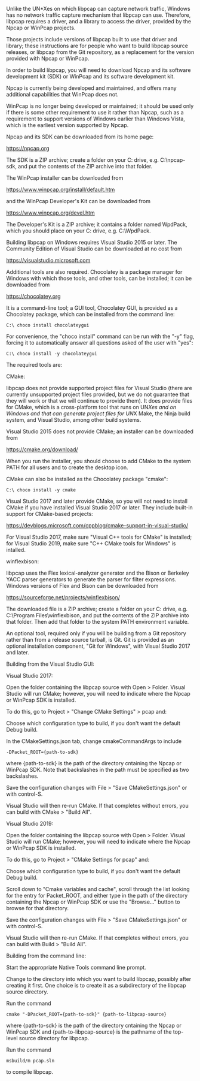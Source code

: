 Unlike the UN*Xes on which libpcap can capture network traffic, Windows
has no network traffic capture mechanism that libpcap can use. 
Therefore, libpcap requires a driver, and a library to access the
driver, provided by the Npcap or WinPcap projects.

Those projects include versions of libpcap built to use that driver and
library; these instructions are for people who want to build libpcap
source releases, or libpcap from the Git repository, as a replacement
for the version provided with Npcap or WinPcap.

In order to build libpcap, you will need to download Npcap and its
software development kit (SDK) or WinPcap and its software development
kit.

Npcap is currently being developed and maintained, and offers many
additional capabilities that WinPcap does not.

WinPcap is no longer being developed or maintained; it should be used
only if there is some other requirement to use it rather than Npcap,
such as a requirement to support versions of Windows earlier than
Windows Vista, which is the earliest version supported by Npcap.

Npcap and its SDK can be downloaded from its home page:

  https://npcap.org

The SDK is a ZIP archive; create a folder on your C: drive, e.g.
C:\npcap-sdk, and put the contents of the ZIP archive into that folder.

The WinPcap installer can be downloaded from

  https://www.winpcap.org/install/default.htm

and the WinPcap Developer's Kit can be downloaded from

  https://www.winpcap.org/devel.htm

The Developer's Kit is a ZIP archive; it contains a folder named
WpdPack, which you should place on your C: drive, e.g. C:\WpdPack.

Building libpcap on Windows requires Visual Studio 2015 or later.  The
Community Edition of Visual Studio can be downloaded at no cost from

  https://visualstudio.microsoft.com

Additional tools are also required.  Chocolatey is a package manager for
Windows with which those tools, and other tools, can be installed; it
can be downloaded from

  https://chocolatey.org

It is a command-line tool; a GUI tool, Chocolatey GUI, is provided as a
Chocolatey package, which can be installed from the command line:

	C:\ choco install chocolateygui

For convenience, the "choco install" command can be run with the "-y"
flag, forcing it to automatically answer all questions asked of the user
with "yes":

	C:\ choco install -y chocolateygui

The required tools are:

CMake:

libpcap does not provide supported project files for Visual Studio
(there are currently unsupported project files provided, but we do not
guarantee that they will work or that we will continue to provide them).
It does provide files for CMake, which is a cross-platform tool that
runs on UN*Xes and on Windows and that can generate project files for
UN*X Make, the Ninja build system, and Visual Studio, among other build
systems.

Visual Studio 2015 does not provide CMake; an installer can be
downloaded from

  https://cmake.org/download/

When you run the installer, you should choose to add CMake to the system
PATH for all users and to create the desktop icon.

CMake can also be installed as the Chocolatey package "cmake":

	C:\ choco install -y cmake

Visual Studio 2017 and later provide CMake, so you will not need to
install CMake if you have installed Visual Studio 2017 or later.  They
include built-in support for CMake-based projects:

  https://devblogs.microsoft.com/cppblog/cmake-support-in-visual-studio/

For Visual Studio 2017, make sure "Visual C++ tools for CMake" is
installed; for Visual Studio 2019, make sure "C++ CMake tools for
Windows" is intalled.

winflexbison:

libpcap uses the Flex lexical-analyzer generator and the Bison or
Berkeley YACC parser generators to generate the parser for filter
expressions.  Windows versions of Flex and Bison can be downloaded from

  https://sourceforge.net/projects/winflexbison/

The downloaded file is a ZIP archive; create a folder on your C: drive,
e.g. C:\Program Files\winflexbison, and put the contents of the ZIP
archive into that folder.  Then add that folder to the system PATH
environment variable.

An optional tool, required only if you will be building from a Git
repository rather than from a release source tarball, is Git.  Git is
provided as an optional installation component, "Git for Windows", with
Visual Studio 2017 and later.

Building from the Visual Studio GUI:

Visual Studio 2017:

Open the folder containing the libpcap source with Open > Folder. 
Visual Studio will run CMake; however, you will need to indicate where
the Npcap or WinPcap SDK is installed.

To do this, go to Project > "Change CMake Settings" > pcap and:

Choose which configuration type to build, if you don't want the default
Debug build.

In the CMakeSettings.json tab, change cmakeCommandArgs to include

	-DPacket_ROOT={path-to-sdk}

where {path-to-sdk} is the path of the directory cntaining the Npcap or
WinPcap SDK.  Note that backslashes in the path must be specified as two
backslashes.

Save the configuration changes with File > "Save CMakeSettings.json" or
with control-S.

Visual Studio will then re-run CMake.  If that completes without errors,
you can build with CMake > "Build All".

Visual Studio 2019:

Open the folder containing the libpcap source with Open > Folder. 
Visual Studio will run CMake; however, you will need to indicate where
the Npcap or WinPcap SDK is installed.

To do this, go to Project > "CMake Settings for pcap" and:

Choose which configuration type to build, if you don't want the default
Debug build.

Scroll down to "Cmake variables and cache", scroll through the list
looking for the entry for Packet_ROOT, and either type in the path of
the directory containing the Npcap or WinPcap SDK or use the "Browse..."
button to browse for that directory.

Save the configuration changes with File > "Save CMakeSettings.json" or
with control-S.

Visual Studio will then re-run CMake.  If that completes without errors,
you can build with Build > "Build All".

Building from the command line:

Start the appropriate Native Tools command line prompt.

Change to the directory into which you want to build libpcap, possibly
after creating it first.  One choice is to create it as a subdirectory
of the libpcap source directory.

Run the command

	cmake "-DPacket_ROOT={path-to-sdk}" {path-to-libpcap-source}

where {path-to-sdk} is the path of the directory cntaining the Npcap or
WinPcap SDK and {path-to-libpcap-source} is the pathname of the
top-level source directory for libpcap.

Run the command

	msbuild/m pcap.sln

to compile libpcap.
